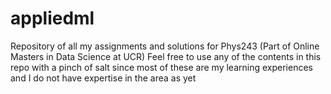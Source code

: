 # appliedml

Repository of all my assignments and solutions for Phys243 (Part of Online Masters in Data Science at UCR)
Feel free to use any of the contents in this repo with a pinch of salt since most of these are my learning experiences and I do not 
have expertise in the area as yet
